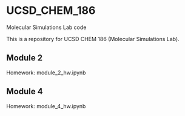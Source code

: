 # UCSD_CHEM_186
Molecular Simulations Lab code

This is a repository for UCSD CHEM 186 (Molecular Simulations Lab). 

## Module 2
Homework: module_2_hw.ipynb

## Module 4
Homework: module_4_hw.ipynb
